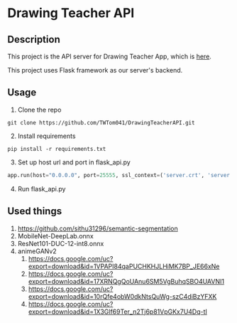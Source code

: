 # Drawing Teacher API
## Description
This project is the API server for Drawing Teacher App, which is [here](https://github.com/TWTom041/DrawingTeacherApp).

This project uses Flask framework as our server's backend.
## Usage
1. Clone the repo
```commandline
git clone https://github.com/TWTom041/DrawingTeacherAPI.git
```
2. Install requirements
```commandline
pip install -r requirements.txt
```
3. Set up host url and port in flask_api.py
```python
app.run(host="0.0.0.0", port=25555, ssl_context=('server.crt', 'server.key'))
```
4. Run flask_api.py
## Used things
1. https://github.com/sithu31296/semantic-segmentation
2. MobileNet-DeepLab.onnx
3. ResNet101-DUC-12-int8.onnx
4. animeGANv2
   1. https://docs.google.com/uc?export=download&id=1VPAPI84qaPUCHKHJLHiMK7BP_JE66xNe
   2. https://docs.google.com/uc?export=download&id=17XRNQgQoUAnu6SM5VgBuhqSBO4UAVNI1
   3. https://docs.google.com/uc?export=download&id=10rQfe4obW0dkNtsQuWg-szC4diBzYFXK
   4. https://docs.google.com/uc?export=download&id=1X3Glf69Ter_n2Tj6p81VpGKx7U4Dq-tI
